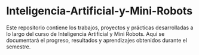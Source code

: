 # Inteligencia-Artificial-y-Mini-Robots
Este repositorio contiene los trabajos, proyectos y prácticas desarrolladas a lo largo del curso de Inteligencia Artificial y Mini Robots. Aquí se documentará el progreso, resultados y aprendizajes obtenidos durante el semestre.
